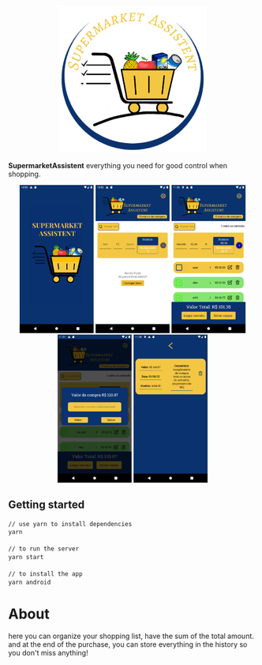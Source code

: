 <p align="center">
  <a rel="noopener" target="_blank"><img width="300" src="./SupermarketAssistent/src/assets/readmeLogo.png" alt="SupermarketLogo"></a>
</p>

**SupermarketAssistent**  everything you need for good control when shopping.

<p align="center">
  <a rel="noopener" target="_blank"><img width="150" src="./SupermarketAssistent/src/assets/splashSC.png" alt="SupermarketLogo"></a>
   <a rel="noopener" target="_blank"><img width="150" src="./SupermarketAssistent/src/assets/homeSC.png" alt="SupermarketLogo"></a>
    <a rel="noopener" target="_blank"><img width="150" src="./SupermarketAssistent/src/assets/shoppingSC.png" alt="SupermarketLogo"></a>
     <a rel="noopener" target="_blank"><img width="150" src="./SupermarketAssistent/src/assets/saveShopSC.png" alt="SupermarketLogo"></a>
     <a rel="noopener" target="_blank"><img width="150" src="./SupermarketAssistent/src/assets/historySC.png" alt="SupermarketLogo"></a>
</p>

## Getting started

```sh
// use yarn to install dependencies
yarn

// to run the server
yarn start 

// to install the app
yarn android
```

# About

here you can organize your shopping list, have the sum of the total amount. and at the end of the purchase, you can store everything in the history so you don't miss anything!
